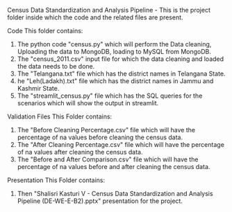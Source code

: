 Census Data Standardization and Analysis Pipeline - This is the project folder inside which the code and the related files are present.

Code
This folder contains:
1. The python code "census.py" which will perform the Data cleaning, Uploading the data to MongoDB, loading to MySQL from MongoDB.
2. The "census_2011.csv" input file for which the data cleaning and loaded the data needs to be done.
3. The "Telangana.txt" file which has the district names in Telangana State.
4. he "Leh(Ladakh).txt" file which has the district names in Jammu and Kashmir State.
5. The "streamlit_census.py" file which has the SQL queries for the scenarios which will show the output in streamlit.

Validation Files
This Folder contains:
1. The "Before Cleaning Percentage.csv" file which will have the percentage of na values before cleaning the census data.
2. The "After Cleaning Percentage.csv" file which will have the percentage of na values after cleaning the census data.
2. The "Before and After Comparison.csv" file which will have the percentage of na values before and after cleaning the census data.

Presentation
This Folder contains:
1. Then "Shalisri Kasturi V - Census Data Standardization and Analysis Pipeline (DE-WE-E-B2).pptx" presentation for the project.